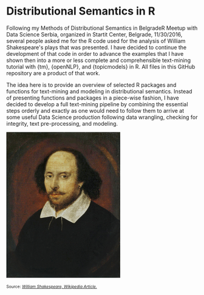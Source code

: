 # Distributional Semantics in R

Following my Methods of Distributional Semantics in BelgradeR Meetup with Data Science Serbia, organized in Startit Center, Belgrade, 11/30/2016, several people asked me for the R code used for the analysis of William Shakespeare's plays that was presented. I have decided to continue the development of that code in order to advance the examples that I have shown then into a more or less complete and comprehensible text-mining tutorial with {tm}, {openNLP}, and {topicmodels} in R. All files in this GitHub repository are a product of that work.

The idea here is to provide an overview of selected R packages and functions for text-mining and modeling in distributional semantics. Instead of presenting functions and packages in a piece-wise fashion, I have decided to develop a full text-mining pipeline by combining the essential steps orderly and exactly as one would need to follow them to arrive at some useful Data Science production following data wrangling, checking for integrity, text pre-processing, and modeling.

![](img/Shakespeare.jpg)

<p style="font-size:75%;">Source: <a href = "https://en.wikipedia.org/wiki/William_Shakespeare" target="_blank"><i>William Shakespeare, Wikipedia Article.</i></a></p>
